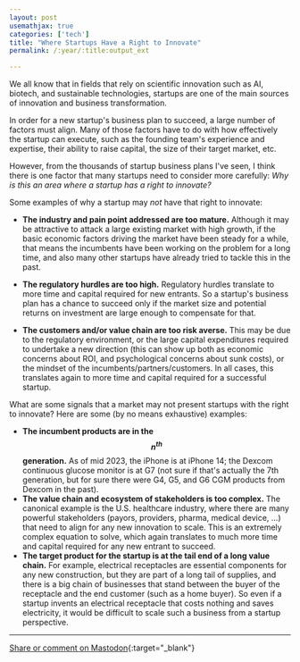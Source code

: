 ```yaml
---
layout: post
usemathjax: true
categories: ['tech']
title: "Where Startups Have a Right to Innovate"
permalink: /:year/:title:output_ext

---
```


We all know that in fields that rely on scientific innovation such as AI, biotech, and sustainable technologies, startups are one of the main sources of innovation and business transformation. 

In order for a new startup's business plan to succeed, a large number of factors must align. Many of those factors have to do with how effectively the startup can execute, such as the founding team's experience and expertise, their ability to raise capital, the size of their target market, etc.

However, from the thousands of startup business plans I've seen, I think there is one factor that many startups need to consider more carefully: *Why is this an area where a startup has a right to innovate?*

Some examples of why a startup may *not* have that right to innovate:
- **The industry and pain point addressed are too mature.** Although it may be attractive to attack a large existing market with high growth, if the basic economic factors driving the market have been steady for a while, that means the incumbents have been working on the problem for a long time, and also many other startups have already tried to tackle this in the past.

- **The regulatory hurdles are too high.** Regulatory hurdles translate to more time and capital required for new entrants. So a startup's business plan has a chance to succeed only if the market size and potential returns on investment are large enough to compensate for that.

- **The customers and/or value chain are too risk averse.** This may be due to the regulatory environment, or the large capital expenditures required to undertake a new direction (this can show up both as economic concerns about ROI, and psychological concerns about sunk costs), or the mindset of the incumbents/partners/customers. In all cases, this translates again to more time and capital required for a successful startup.

What are some signals that a market may not present startups with the right to innovate? Here are some (by no means exhaustive) examples:
- **The incumbent products are in the *$$\mathbf{n}^{\mathbf{th}}$$* generation.** As of mid 2023, the iPhone is at iPhone 14; the Dexcom continuous glucose monitor is at G7 (not sure if that's actually the 7th generation, but for sure there were G4, G5, and G6 CGM products from Dexcom in the past).
- **The value chain and ecosystem of stakeholders is too complex.** The canonical example is the U.S. healthcare industry, where there are many powerful stakeholders (payors, providers, pharma, medical device, ...) that need to align for any new innovation to scale. This is an extremely complex equation to solve, which again translates to much more time and capital required for any new entrant to succeed.
- **The target product for the startup is at the tail end of a long value chain.** For example, electrical receptacles are essential components for any new construction, but they are part of a long tail of supplies, and there is a big chain of businesses that stand between the buyer of the receptacle and the end customer (such as a home buyer). So even if a startup invents an electrical receptacle that costs nothing and saves electricity, it would be difficult to scale such a business from a startup perspective.



---

[Share or comment on Mastodon](https://hachyderm.io/@Sunfishstanford/110574712715039918){:target="_blank"}



